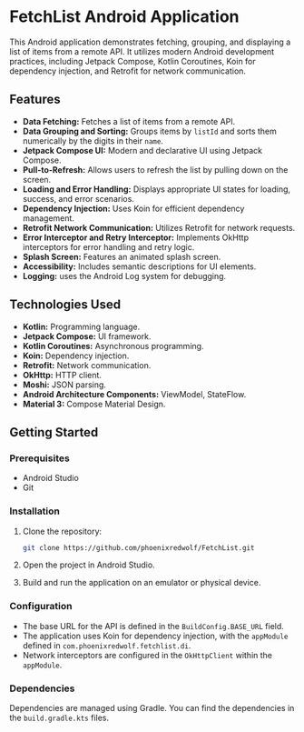 # FetchList Android Application

This Android application demonstrates fetching, grouping, and displaying a list of items from a remote API. It utilizes modern Android development practices, including Jetpack Compose, Kotlin Coroutines, Koin for dependency injection, and Retrofit for network communication.

## Features

* **Data Fetching:** Fetches a list of items from a remote API.
* **Data Grouping and Sorting:** Groups items by `listId` and sorts them numerically by the digits in their `name`.
* **Jetpack Compose UI:** Modern and declarative UI using Jetpack Compose.
* **Pull-to-Refresh:** Allows users to refresh the list by pulling down on the screen.
* **Loading and Error Handling:** Displays appropriate UI states for loading, success, and error scenarios.
* **Dependency Injection:** Uses Koin for efficient dependency management.
* **Retrofit Network Communication:** Utilizes Retrofit for network requests.
* **Error Interceptor and Retry Interceptor:** Implements OkHttp interceptors for error handling and retry logic.
* **Splash Screen:** Features an animated splash screen.
* **Accessibility:** Includes semantic descriptions for UI elements.
* **Logging:** uses the Android Log system for debugging.

## Technologies Used

* **Kotlin:** Programming language.
* **Jetpack Compose:** UI framework.
* **Kotlin Coroutines:** Asynchronous programming.
* **Koin:** Dependency injection.
* **Retrofit:** Network communication.
* **OkHttp:** HTTP client.
* **Moshi:** JSON parsing.
* **Android Architecture Components:** ViewModel, StateFlow.
* **Material 3:** Compose Material Design.

## Getting Started

### Prerequisites

* Android Studio
* Git

### Installation

1.  Clone the repository:

    ```bash
    git clone https://github.com/phoenixredwolf/FetchList.git
    ```

2.  Open the project in Android Studio.

3.  Build and run the application on an emulator or physical device.

### Configuration

* The base URL for the API is defined in the `BuildConfig.BASE_URL` field.
* The application uses Koin for dependency injection, with the `appModule` defined in `com.phoenixredwolf.fetchlist.di`.
* Network interceptors are configured in the `OkHttpClient` within the `appModule`.

### Dependencies

Dependencies are managed using Gradle. You can find the dependencies in the `build.gradle.kts` files.
